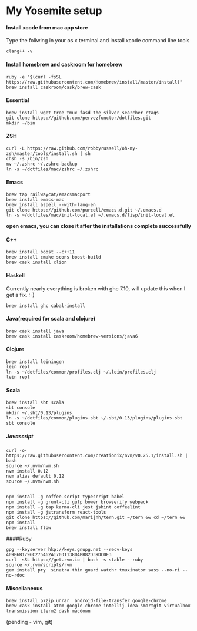# My Yosemite setup

#### Install xcode from mac app store

Type the follwing in your os x terminal and install xcode command line tools

    clang++ -v

#### Install homebrew and caskroom for homebrew

    ruby -e "$(curl -fsSL https://raw.githubusercontent.com/Homebrew/install/master/install)"
    brew install caskroom/cask/brew-cask

#### Essential

    brew install wget tree tmux fasd the_silver_searcher ctags
    git clone https://github.com/pervezfunctor/dotfiles.git
    mkdir ~/bin

#### ZSH

    curl -L https://raw.github.com/robbyrussell/oh-my-zsh/master/tools/install.sh | sh
    chsh -s /bin/zsh
    mv ~/.zshrc ~/.zshrc-backup
    ln -s ~/dotfiles/mac/zshrc ~/.zshrc

#### Emacs

    brew tap railwaycat/emacsmacport
    brew install emacs-mac
    brew install aspell --with-lang-en
    git clone https://github.com/purcell/emacs.d.git ~/.emacs.d
    ln -s ~/dotfiles/mac/init-local.el ~/.emacs.d/lisp/init-local.el

**open emacs, you can close it after the installations complete successfully**

#### C++

    brew install boost --c++11
    brew install cmake scons boost-build
    brew cask install clion

#### Haskell

Currently nearly everything is broken with ghc 7.10, will update this when I get a fix. :-)

    brew install ghc cabal-install

#### Java(required for scala and clojure)

    brew cask install java
    brew cask install caskroom/homebrew-versions/java6

#### Clojure

    brew install leiningen
    lein repl
    ln -s ~/dotfiles/common/profiles.clj ~/.lein/profiles.clj
    lein repl

#### Scala

    brew install sbt scala
    sbt console
    mkdir ~/.sbt/0.13/plugins
    ln -s ~/dotfiles/common/plugins.sbt ~/.sbt/0.13/plugins/plugins.sbt
    sbt console

##### Javascript

    curl -o- https://raw.githubusercontent.com/creationix/nvm/v0.25.1/install.sh | bash
    source ~/.nvm/nvm.sh
    nvm install 0.12
    nvm alias default 0.12
    source ~/.nvm/nvm.sh


    npm install -g coffee-script typescript babel
    npm install -g grunt-cli gulp bower browserify webpack
    npm install -g tap karma-cli jest jshint coffeelint
    npm install -g jstransform react-tools
    git clone https://github.com/marijnh/tern.git ~/tern && cd ~/tern && npm install
    brew install flow

####Ruby

    gpg --keyserver hkp://keys.gnupg.net --recv-keys 409B6B1796C275462A1703113804BB82D39DC0E3
    curl -sSL https://get.rvm.io | bash -s stable --ruby
    source ~/.rvm/scripts/rvm
    gem install pry  sinatra thin guard watchr tmuxinator sass --no-ri --no-rdoc

#### Miscellaneous

    brew install p7zip unrar  android-file-transfer google-chrome
    brew cask install atom google-chrome intellij-idea smartgit virtualbox transmission iterm2 dash macdown

(pending - vim, git)
